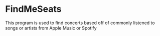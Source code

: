# FindMeSeats
This program is used to find concerts based off of commonly listened to songs or artists from Apple Music or Spotify
